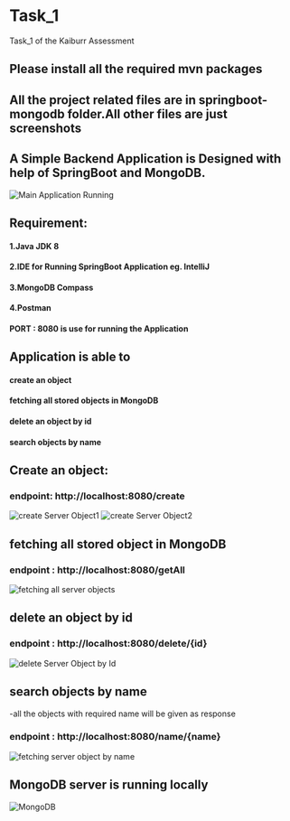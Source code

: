 # Task_1
Task_1 of the Kaiburr Assessment

## Please install all the required mvn packages
## All the project related files are in springboot-mongodb folder.All other files are just screenshots

## A Simple Backend Application is Designed with help of SpringBoot and MongoDB.

![Main Application Running](https://user-images.githubusercontent.com/122474267/227773753-a1908b1c-4df4-4160-a4a6-e8868cd2e08b.png)


## Requirement:
#### 1.Java JDK 8
#### 2.IDE for Running SpringBoot Application eg. IntelliJ
#### 3.MongoDB Compass
#### 4.Postman

#### PORT : 8080 is use for running the Application


## Application is able to 
#### create an object
#### fetching all stored objects in MongoDB
#### delete an object by id
#### search objects by name




## Create an object:

### endpoint: http://localhost:8080/create

![create Server Object1](https://user-images.githubusercontent.com/122474267/227773376-3479ad17-cdc7-4949-9d8e-78b526eab08a.png)
![create Server Object2](https://user-images.githubusercontent.com/122474267/227773389-b4945785-0a5d-4f56-8293-035bd80e2936.png)

## fetching all stored object in MongoDB

### endpoint : http://localhost:8080/getAll

![fetching all server objects](https://user-images.githubusercontent.com/122474267/227773519-63b6c5a1-58cf-4b7f-aef9-9c9533ec5a3c.png)

## delete an object by id

### endpoint : http://localhost:8080/delete/{id}
![delete Server Object by Id](https://user-images.githubusercontent.com/122474267/227773569-6183cecd-e1f7-4794-b164-3d767d204805.png)



## search objects by name

-all the objects with required name will be given as response

### endpoint : http://localhost:8080/name/{name}
![fetching server object by name](https://user-images.githubusercontent.com/122474267/227773623-07d84cb7-f51c-4455-85c0-8fe6def974d5.png)



## MongoDB server is running locally

![MongoDB](https://user-images.githubusercontent.com/122474267/227773734-727fb212-9f74-413f-9d5d-f59442dd6788.png)






